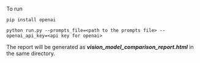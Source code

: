 To run
```
pip install openai

python run.py --prompts_file=<path to the prompts file> --openai_api_key=<api key for openai>

```
The report will be generated as ***vision_model_comparison_report.html*** in the same directory.

